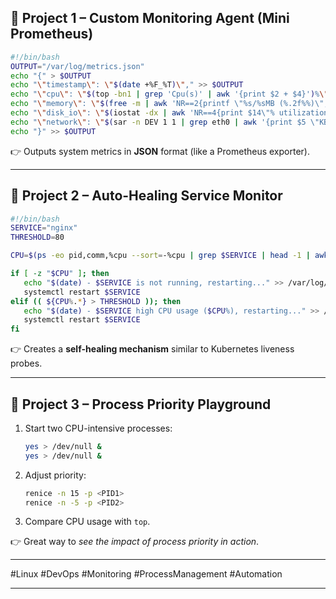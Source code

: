 

## 📂 **Project 1 – Custom Monitoring Agent (Mini Prometheus)**

```bash
#!/bin/bash
OUTPUT="/var/log/metrics.json"
echo "{" > $OUTPUT
echo "\"timestamp\": \"$(date +%F_%T)\"," >> $OUTPUT
echo "\"cpu\": \"$(top -bn1 | grep 'Cpu(s)' | awk '{print $2 + $4}')%\"," >> $OUTPUT
echo "\"memory\": \"$(free -m | awk 'NR==2{printf \"%s/%sMB (%.2f%%)\", $3,$2,$3*100/$2 }')\"," >> $OUTPUT
echo "\"disk_io\": \"$(iostat -dx | awk 'NR==4{print $14\"% utilization\"}')\"," >> $OUTPUT
echo "\"network\": \"$(sar -n DEV 1 1 | grep eth0 | awk '{print $5 \"KB/s RX, \" $6 \"KB/s TX\"}')\"" >> $OUTPUT
echo "}" >> $OUTPUT
```

👉 Outputs system metrics in **JSON** format (like a Prometheus exporter).

---

## 📂 **Project 2 – Auto-Healing Service Monitor**

```bash
#!/bin/bash
SERVICE="nginx"
THRESHOLD=80

CPU=$(ps -eo pid,comm,%cpu --sort=-%cpu | grep $SERVICE | head -1 | awk '{print $3}')

if [ -z "$CPU" ]; then
   echo "$(date) - $SERVICE is not running, restarting..." >> /var/log/autoheal.log
   systemctl restart $SERVICE
elif (( ${CPU%.*} > THRESHOLD )); then
   echo "$(date) - $SERVICE high CPU usage ($CPU%), restarting..." >> /var/log/autoheal.log
   systemctl restart $SERVICE
fi
```

👉 Creates a **self-healing mechanism** similar to Kubernetes liveness probes.

---

## 📂 **Project 3 – Process Priority Playground**

1. Start two CPU-intensive processes:

   ```bash
   yes > /dev/null &
   yes > /dev/null &
   ```

2. Adjust priority:

   ```bash
   renice -n 15 -p <PID1>
   renice -n -5 -p <PID2>
   ```

3. Compare CPU usage with `top`.

👉 Great way to *see the impact of process priority in action*.

---



\#Linux #DevOps #Monitoring #ProcessManagement #Automation

---
